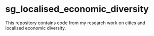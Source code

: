 # sg_localised_economic_diversity
This repository contains code from my research work on cities and localised economic diversity.


